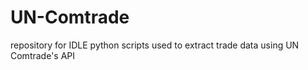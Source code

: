# UN-Comtrade
repository for IDLE python scripts used to extract trade data using UN Comtrade's API

